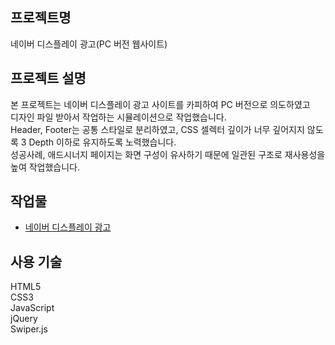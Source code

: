 ## 프로젝트명
네이버 디스플레이 광고(PC 버전 웹사이트)

## 프로젝트 설명
본 프로젝트는 네이버 디스플레이 광고 사이트를 카피하여 PC 버전으로 의도하였고<br>
디자인 파일 받아서 작업하는 시뮬레이션으로 작업했습니다.<br>
Header, Footer는 공통 스타일로 분리하였고, CSS 셀렉터 깊이가 너무 깊어지지 않도록 3 Depth 이하로 유지하도록 노력했습니다.<br> 
성공사례, 애드시너지 페이지는 화면 구성이 유사하기 때문에 일관된 구조로 재사용성을 높여 작업했습니다.<br> 

## 작업물
- [네이버 디스플레이 광고](https://korea-webclass.github.io/displayad-naver/html/main.html)

## 사용 기술
HTML5<br>
CSS3<br>
JavaScript<br>
jQuery<br>
Swiper.js